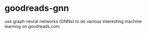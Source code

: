 # goodreads-gnn
use graph neural networks (GNNs) to do various interesting machine learning on goodreads.com
